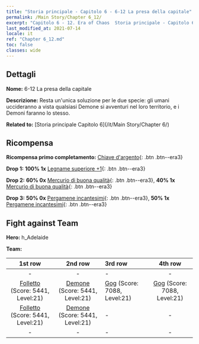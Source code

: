 ```yaml
---
title: "Storia principale - Capitolo 6 - 6-12 La presa della capitale"
permalink: /Main Story/Chapter 6_12/
excerpt: "Capitolo 6 - 12. Era of Chaos  Storia principale - Capitolo 6_12. 6-12 La presa della capitale"
last_modified_at: 2021-07-14
locale: it
ref: "Chapter 6_12.md"
toc: false
classes: wide
---
```


## Dettagli

 **Nome:** 6-12 La presa della capitale

 **Descrizione:** Resta un'unica soluzione per le due specie: gli umani uccideranno a vista qualsiasi Demone si avventuri nel loro territorio, e i Demoni faranno lo stesso.

 **Related to:** [Storia principale Capitolo 6](/it/Main Story/Chapter 6/)

## Ricompensa

 **Ricompensa primo completamento:** [Chiave d'argento](/ItemsIT/con_693/){: .btn .btn--era3}

 **Drop 1:** **100% 1x** [Legname superiore +1](/ItemsIT/mat_20/){: .btn .btn--era3}

 **Drop 2:** **60% 0x** [Mercurio di buona qualità](/ItemsIT/mat_14/){: .btn .btn--era3}, **40% 1x** [Mercurio di buona qualità](/ItemsIT/mat_14/){: .btn .btn--era3}

 **Drop 3:** **50% 0x** [Pergamene incantesimi](/ItemsIT/con_694/){: .btn .btn--era3}, **50% 1x** [Pergamene incantesimi](/ItemsIT/con_694/){: .btn .btn--era3}


## Fight against Team
 **Hero:** h_Adelaide

 **Team:**


  | 1st row | 2nd row | 3rd row | 4th row |
  |:----:|:----:|:----|:----:|
  | - | - | - | - |
  | [Folletto](/it/units/Imp/) (Score: 5441, Level:21)  | [Demone](/it/units/Demon/) (Score: 5441, Level:21)  | [Gog](/it/units/Gog/) (Score: 7088, Level:21)  | [Gog](/it/units/Gog/) (Score: 7088, Level:21)  |
  | [Folletto](/it/units/Imp/) (Score: 5441, Level:21)  | [Demone](/it/units/Demon/) (Score: 5441, Level:21)  | - | - |
  | - | - | - | - |


